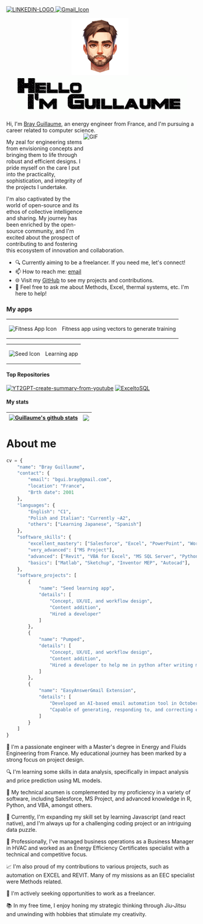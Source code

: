 <a href="https://www.linkedin.com/in/guillaume-bray-gte">
  <img src="https://github.com/yoman38/Guillaume/assets/124726056/0e383aa4-e6ce-48e4-8c68-96de98177754" alt="LINKEDIN-LOGO" width="40" height="40">
</a>

<a href="mailto:bgui.bray@gmail.com">
  <img src="https://github.com/yoman38/Guillaume/assets/124726056/9eb69432-0ffd-4d71-8c50-5dcf73ef74f4" alt="Gmail_Icon" width="40" height="40">
</a>


<p align="center">
  <img src="https://github.com/yoman38/Guillaume/blob/main/file-ywRkggFqhTuLaLktoKyYDuJ5.jpg" alt="Guillaume Working" width="150" />&nbsp;&nbsp;
  <img src="https://github.com/yoman38/Guillaume/blob/main/gifname.gif" alt="GIF" width="450" />
</p>

Hi, I'm [Bray Guillaume](https://your-portfolio-link.com/), an energy engineer from France, and I'm pursuing a career related to computer science.
  <img align="right" alt="GIF" src="https://github.com/yoman38/Guillaume/blob/main/gif%20me%20working.gif" width="300" height="300" />


My zeal for engineering stems from envisioning concepts and bringing them to life through robust and efficient designs. I pride myself on the care I put into the practicality, sophistication, and integrity of the projects I undertake.

I'm also captivated by the world of open-source and its ethos of collective intelligence and sharing. My journey has been enriched by the open-source community, and I'm excited about the prospect of contributing to and fostering this ecosystem of innovation and collaboration.



- 🔍 Currently aiming to be a freelancer. If you need me, let's connect!
- 📫 How to reach me: [email](mailto:bgui.bray@gmail.com)
- 🌐 Visit my [GitHub](https://github.com/yoman38) to see my projects and contributions.
- 💬 Feel free to ask me about Methods, Excel, thermal systems, etc. I'm here to help!

### My apps
<table border="0" style="border-collapse: collapse; border: none;">
    <tr>
        <td>
            <img src="https://github.com/yoman38/Guillaume/assets/124726056/ba4f6229-2815-45a6-9513-4b90b4711846" alt="Fitness App Icon" width="100" height="100">
        </td>
        <td style="vertical-align: middle; margin-left: 20px;">
            <p>Fitness app using vectors to generate training</p>
        </td>
    </tr>
</table>

<table border="0" style="border-collapse: collapse; border: none;">
    <tr>
        <td>
            <img src="https://github.com/yoman38/Guillaume/assets/124726056/b60c5f8d-d8b3-4633-b52a-c3bc37440046" alt="Seed Icon" width="100" height="100">
        </td>
        <td style="vertical-align: middle; margin-left: 20px;">
            <p>Learning app</p>
        </td>
    </tr>
</table>



#### Top Repositories
[![YT2GPT-create-summary-from-youtube](https://github-readme-stats.vercel.app/api/pin/?username=yoman38&repo=YT2GPT-create-summary-from-youtube&theme=buefy)](https://github.com/yoman38/YT2GPT-create-summary-from-youtube)
[![ExceltoSQL](https://github-readme-stats.vercel.app/api/pin/?username=yoman38&repo=ExceltoSQL&theme=buefy)](https://github.com/yoman38/ExceltoSQL)

#### My stats
| <a href="https://github.com/yoman38/github-readme-stats"><img align="center" src="https://github-readme-stats.vercel.app/api?username=yoman38&show_icons=true&include_all_commits=true&theme=buefy&hide_border=true" alt="Guillaume's github stats" /></a> | <a href="https://github.com/yoman38/github-readme-stats"><img align="center" src="https://github-readme-stats.vercel.app/api/top-langs/?username=yoman38&layout=compact&theme=buefy&hide_border=true" /></a> |
| ------------- | ------------- |



# About me

```python
cv = {
    "name": "Bray Guillaume",
    "contact": {
        "email": "bgui.bray@gmail.com",
        "location": "France",
        "Brth date": 2001
    },
    "languages": {
        "English": "C1",
        "Polish and Italian": "Currently ~A2",
        "others": ["Learning Japanese", "Spanish"]
    },
    "software_skills": {
        "excellent_mastery": ["Salesforce", "Excel", "PowerPoint", "Word", "OneNote"],
        "very_advanced": ["MS Project"],
        "advanced": ["Revit", "VBA for Excel", "MS SQL Server", "Python"],
        "basics": ["Matlab", "Sketchup", "Inventor MEP", "Autocad"],
    },
    "software_projects": [
        {
            "name": "Seed learning app",
            "details": [
                "Concept, UX/UI, and workflow design",
                "Content addition",
                "Hired a developer"
            ]
        },
        {
            "name": "Pumped",
            "details": [
                "Concept, UX/UI, and workflow design",
                "Content addition",
                "Hired a developer to help me in python after writing myself 500+ line of code; and another one for iOS"
            ]
        },
        {
            "name": "EasyAnswerGmail Extension",
            "details": [
                "Developed an AI-based email automation tool in October 2022",
                "Capable of generating, responding to, and correcting emails"
            ]
        }
    ]
}

```







🌟 I'm a passionate engineer with a Master's degree in Energy and Fluids Engineering from France. My educational journey has been marked by a strong focus on project design.

🔍 I'm learning some skills in data analysis, specifically in impact analysis and price prediction using ML models.

🔧 My technical acumen is complemented by my proficiency in a variety of software, including Salesforce, MS Project, and advanced knowledge in R, Python, and VBA, amongst others.

🌱 Currently, I'm expanding my skill set by learning Javascript (and react native), and I'm always up for a challenging coding project or an intriguing data puzzle.

💼 Professionally, I've managed business operations as a Business Manager in HVAC and worked as an Energy Efficiency Certificates specialist with a technical and competitive focus.

📈 I'm also proud of my contributions to various projects, such as automation on EXCEL and REVIT. Many of my missions as an EEC specialist were Methods related. 

🎯 I'm actively seeking opportunities to work as a freelancer.

📚 In my free time, I enjoy honing my strategic thinking through Jiu-Jitsu and unwinding with hobbies that stimulate my creativity.
